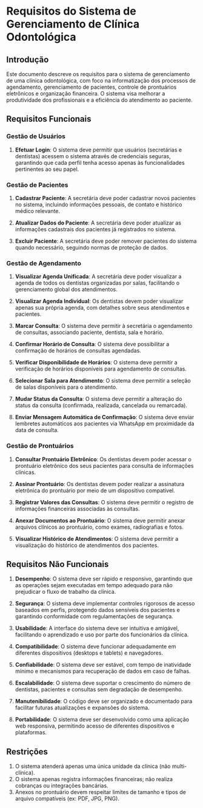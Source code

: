 # Requisitos do Sistema de Gerenciamento de Clínica Odontológica

## Introdução

Este documento descreve os requisitos para o sistema de gerenciamento de uma clínica odontológica, com foco na informatização dos processos de agendamento, gerenciamento de pacientes, controle de prontuários eletrônicos e organização financeira. O sistema visa melhorar a produtividade dos profissionais e a eficiência do atendimento ao paciente.

## Requisitos Funcionais

### Gestão de Usuários
1. **Efetuar Login**: O sistema deve permitir que usuários (secretárias e dentistas) acessem o sistema através de credenciais seguras, garantindo que cada perfil tenha acesso apenas às funcionalidades pertinentes ao seu papel.

### Gestão de Pacientes
1. **Cadastrar Paciente**: A secretária deve poder cadastrar novos pacientes no sistema, incluindo informações pessoais, de contato e histórico médico relevante.

2. **Atualizar Dados do Paciente**: A secretária deve poder atualizar as informações cadastrais dos pacientes já registrados no sistema.

3. **Excluir Paciente**: A secretária deve poder remover pacientes do sistema quando necessário, seguindo normas de proteção de dados.

### Gestão de Agendamento
1. **Visualizar Agenda Unificada**: A secretária deve poder visualizar a agenda de todos os dentistas organizadas por salas, facilitando o gerenciamento global dos atendimentos.

2. **Visualizar Agenda Individual**: Os dentistas devem poder visualizar apenas sua própria agenda, com detalhes sobre seus atendimentos e pacientes.

3. **Marcar Consulta**: O sistema deve permitir à secretária o agendamento de consultas, associando paciente, dentista, sala e horário.

4. **Confirmar Horário de Consulta**: O sistema deve possibilitar a confirmação de horários de consultas agendadas.

5. **Verificar Disponibilidade de Horários**: O sistema deve permitir a verificação de horários disponíveis para agendamento de consultas.

6. **Selecionar Sala para Atendimento**: O sistema deve permitir a seleção de salas disponíveis para o atendimento.

7. **Mudar Status da Consulta**: O sistema deve permitir a alteração do status da consulta (confirmada, realizada, cancelada ou remarcada).

8. **Enviar Mensagem Automática de Confirmação**: O sistema deve enviar lembretes automáticos aos pacientes via WhatsApp em proximidade da data de consulta.

### Gestão de Prontuários
1. **Consultar Prontuário Eletrônico**: Os dentistas devem poder acessar o prontuário eletrônico dos seus pacientes para consulta de informações clínicas.

2. **Assinar Prontuário**: Os dentistas devem poder realizar a assinatura eletrônica do prontuário por meio de um dispositivo compatível.

3. **Registrar Valores das Consultas**: O sistema deve permitir o registro de informações financeiras associadas às consultas.

4. **Anexar Documentos ao Prontuário**: O sistema deve permitir anexar arquivos clínicos ao prontuário, como exames, radiografias e fotos.

5. **Visualizar Histórico de Atendimentos**: O sistema deve permitir a visualização do histórico de atendimentos dos pacientes.

## Requisitos Não Funcionais

1. **Desempenho**: O sistema deve ser rápido e responsivo, garantindo que as operações sejam executadas em tempo adequado para não prejudicar o fluxo de trabalho da clínica.

2. **Segurança**: O sistema deve implementar controles rigorosos de acesso baseados em perfis, protegendo dados sensíveis dos pacientes e garantindo conformidade com regulamentações de segurança.

3. **Usabilidade**: A interface do sistema deve ser intuitiva e amigável, facilitando o aprendizado e uso por parte dos funcionários da clínica.

4. **Compatibilidade**: O sistema deve funcionar adequadamente em diferentes dispositivos (desktops e tablets) e navegadores.

5. **Confiabilidade**: O sistema deve ser estável, com tempo de inatividade mínimo e mecanismos para recuperação de dados em caso de falhas.

6. **Escalabilidade**: O sistema deve suportar o crescimento do número de dentistas, pacientes e consultas sem degradação de desempenho.

7. **Manutenibilidade**: O código deve ser organizado e documentado para facilitar futuras atualizações e expansões do sistema.

8. **Portabilidade**: O sistema deve ser desenvolvido como uma aplicação web responsiva, permitindo acesso de diferentes dispositivos e plataformas.

## Restrições

1. O sistema atenderá apenas uma única unidade da clínica (não multi-clínica).
2. O sistema apenas registra informações financeiras; não realiza cobranças ou integrações bancárias.
3. Anexos no prontuário devem respeitar limites de tamanho e tipos de arquivo compatíveis (ex: PDF, JPG, PNG).
